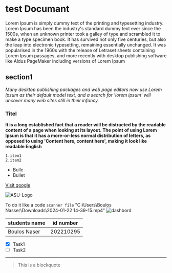  
# test Documant

Lorem Ipsum is simply dummy text of the printing and typesetting industry. Lorem Ipsum has been the industry's standard dummy text ever since the 1500s, when an unknown printer took a galley of type and scrambled it to make a type specimen book. It has survived not only five centuries, but also the leap into electronic typesetting, remaining essentially unchanged. It was popularised in the 1960s with the release of Letraset sheets containing Lorem Ipsum passages, and more recently with desktop publishing software like Aldus PageMaker including versions of Lorem Ipsum

## section1
_Many desktop publishing packages and web page editors now use Lorem Ipsum as their default model text, and a search for 'lorem ipsum' will uncover many web sites still in their infancy._


### Titel
**It is a long established fact that a reader will be distracted by the readable content of a page when looking at its layout. The point of using Lorem Ipsum is that it has a more-or-less normal distribution of letters, as opposed to using 'Content here, content here', making it look like readable English**




    1.item1
    2.item2

- Bulle
- Bullet

  
[Visit google](https://admission.asu.edu.jo/assets/media/image/ASU-Logo.png)

![ASU-Logo](https://github.com/BoulosNaser/SDD/assets/149297417/18711373-8204-4028-a595-41d818830c6c)


To do it like a code `scanner file`
"C:\Users\Boulos Nasser\Downloads\2024-01-22 14-39-15.mp4"
![dashbord](https://github.com/BoulosNaser/SDD/assets/149297417/7ac30ceb-8cc8-43a8-8687-65dfed0781d7)

|students name| id number|
|--------|---------|
|Boulos Naser| 202210295|


- [x] Task1
- [ ] Task2

---

> This is a blockquote


